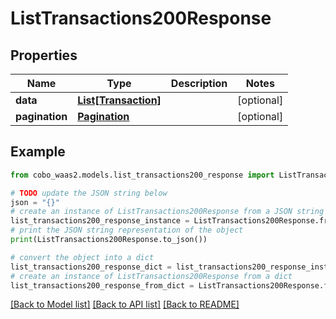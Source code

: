 # ListTransactions200Response


## Properties

Name | Type | Description | Notes
------------ | ------------- | ------------- | -------------
**data** | [**List[Transaction]**](Transaction.md) |  | [optional] 
**pagination** | [**Pagination**](Pagination.md) |  | [optional] 

## Example

```python
from cobo_waas2.models.list_transactions200_response import ListTransactions200Response

# TODO update the JSON string below
json = "{}"
# create an instance of ListTransactions200Response from a JSON string
list_transactions200_response_instance = ListTransactions200Response.from_json(json)
# print the JSON string representation of the object
print(ListTransactions200Response.to_json())

# convert the object into a dict
list_transactions200_response_dict = list_transactions200_response_instance.to_dict()
# create an instance of ListTransactions200Response from a dict
list_transactions200_response_from_dict = ListTransactions200Response.from_dict(list_transactions200_response_dict)
```
[[Back to Model list]](../README.md#documentation-for-models) [[Back to API list]](../README.md#documentation-for-api-endpoints) [[Back to README]](../README.md)


